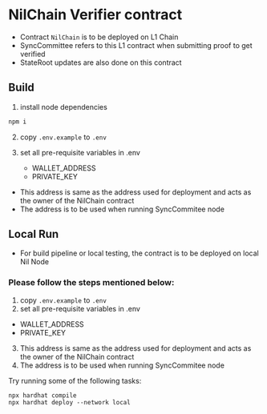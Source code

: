 # NilChain Verifier contract

- Contract `NilChain` is to be deployed on L1 Chain
- SyncCommittee refers to this L1 contract when submitting proof to get verified
- StateRoot updates are also done on this contract

## Build

1. install node dependencies

```sh
npm i
```


2. copy `.env.example` to `.env`

3. set all pre-requisite variables in .env
    - WALLET_ADDRESS
    - PRIVATE_KEY
  - This address is same as the address used for deployment and acts as the owner of the NilChain contract
  - The address is to be used when running SyncCommitee node


## Local Run

- For build pipeline or local testing, the contract is to be deployed on local Nil Node

### Please follow the steps mentioned below:

1. copy `.env.example` to `.env`
2. set all pre-requisite variables in .env
  - WALLET_ADDRESS
  - PRIVATE_KEY
3. This address is same as the address used for deployment and acts as the owner of the NilChain contract
4. The address is to be used when running SyncCommitee node

Try running some of the following tasks:

```shell
npx hardhat compile
npx hardhat deploy --network local
```
